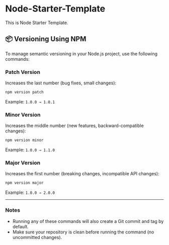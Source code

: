 # Node-Starter-Template

This is Node Starter Template.

## 📦 Versioning Using NPM

To manage semantic versioning in your Node.js project, use the following commands:

### Patch Version

Increases the last number (bug fixes, small changes):

```bash
npm version patch
```

Example: `1.0.0 → 1.0.1`

### Minor Version

Increases the middle number (new features, backward-compatible changes):

```bash
npm version minor
```

Example: `1.0.0 → 1.1.0`

### Major Version

Increases the first number (breaking changes, incompatible API changes):

```bash
npm version major
```

Example: `1.0.0 → 2.0.0`

---

### Notes

- Running any of these commands will also create a Git commit and tag by default.
- Make sure your repository is clean before running the command (no uncommitted changes).
